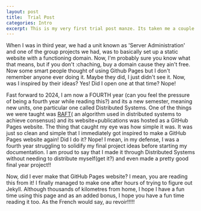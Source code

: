 ```yaml
---
layout: post
title:  Trial Post
categories: Intro
excerpt: This is my very first trial post manze. Its taken me a couple of hours to finally open this GitHub Pages. The story behind me even opening this page is kinda weird...
---
```


When I was in third year, we had a unit known as 'Server Administration' and one of the group projects we had, was to basically set up a static website with a functioning domain. Now, I'm probably sure you know what that means, but if you don't :chaching, buy a domain cause they ain't free. Now some smart people thought of using Github Pages but I don't remember anyone ever doing it. Maybe they did, I just didn't see it. Now, was I inspired by their ideas? Yes! Did I open one at that time? Nope!

Fast forward to 2024, I am now a FOURTH year (can you feel the pressure of being a fourth year while reading this?) and its a new semester, meaning new units, one particular one called Distributed Systems. One of the things we were taught was [RAFT](https://raft.github.io)( an algorithm used in distributed systems to achieve consensus) and its website+publications was hosted as a GitHub Pages website. The thing that caught my eye was how simple it was. It was just so clean and simple that I immediately got inspired to make a GitHub Pages website again! Did I do it? Nope! I mean, in my defense, I was a fourth year struggling to solidify my final project ideas before starting my documentation. I am proud to say that I made it through Distributed Systems without needing to distribute myself(get it?) and even made a pretty good final year project!!

Now, did I ever make that GitHub Pages website? I mean, you are reading this from it! I finally managed to make one after hours of trying to figure out Jekyll. Although thousands of kilometres from home, I hope I have a fun time using this page and as an added bonus, I hope you have a fun time reading it too. As the French would say, au revoir!!!!!
